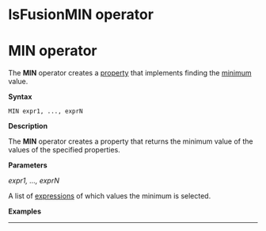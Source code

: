 # lsFusionMIN operator

# MIN operator

The **MIN** operator creates a [property](lsFusionProperties.md) that implements finding the [minimum](lsFusionExtremum_MAX_MIN_.md) value.

**Syntax** 

    MIN expr1, ..., exprN

**Description**

The **MIN** operator creates a property that returns the minimum value of the values of the specified properties.

**Parameters**

*expr1, ..., exprN*

A list of [expressions](lsFusionExpression.md) of which values the minimum is selected.

**Examples**

****


